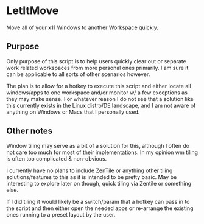 # LetItMove
Move all of your x11 Windows to another Workspace quickly.

## Purpose
Only purpose of this script is to help users quickly clear out or separate work
related workspaces from more personal ones primarily. I am sure it can be applicable to
all sorts of other scenarios however.

The plan is to allow for a hotkey to execute this script and either locate all windows/apps
to one workspace and/or monitor w/ a few exceptions as they may make sense. For whatever
reason I do not see that a solution like this currently exists in the Linux distro/DE
landscape, and I am not aware of anything on Windows or Macs that I personally used.



## Other notes
Window tiling may serve as a bit of a solution for this, although I often do not care too
much for most of their implementations. In my opinion wm tiling is often too complicated &
non-obvious.

I currently have no plans to include ZenTile or anything other tiling solutions/features 
to this as it is intended to be pretty basic. May be interesting to explore later on though,
quick tiling via Zentile or something else.

If I did tiling it would likely be a switch/param that a hotkey can pass in to the script
and then either open the needed apps or re-arrange the existing ones running to a preset
layout by the user.
